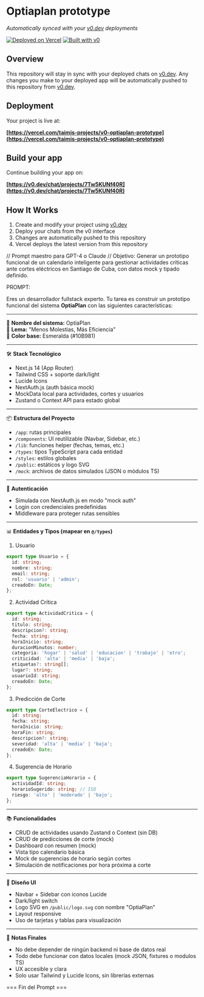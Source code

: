 # Optiaplan prototype

*Automatically synced with your [v0.dev](https://v0.dev) deployments*

[![Deployed on Vercel](https://img.shields.io/badge/Deployed%20on-Vercel-black?style=for-the-badge&logo=vercel)](https://vercel.com/taimis-projects/v0-optiaplan-prototype)
[![Built with v0](https://img.shields.io/badge/Built%20with-v0.dev-black?style=for-the-badge)](https://v0.dev/chat/projects/7Tw5KUNf40R)

## Overview

This repository will stay in sync with your deployed chats on [v0.dev](https://v0.dev).
Any changes you make to your deployed app will be automatically pushed to this repository from [v0.dev](https://v0.dev).

## Deployment

Your project is live at:

**[https://vercel.com/taimis-projects/v0-optiaplan-prototype](https://vercel.com/taimis-projects/v0-optiaplan-prototype)**

## Build your app

Continue building your app on:

**[https://v0.dev/chat/projects/7Tw5KUNf40R](https://v0.dev/chat/projects/7Tw5KUNf40R)**

## How It Works

1. Create and modify your project using [v0.dev](https://v0.dev)
2. Deploy your chats from the v0 interface
3. Changes are automatically pushed to this repository
4. Vercel deploys the latest version from this repository

// Prompt maestro para GPT-4 o Claude
// Objetivo: Generar un prototipo funcional de un calendario inteligente para gestionar actividades críticas ante cortes eléctricos en Santiago de Cuba, con datos mock y tipado definido.

PROMPT:

Eres un desarrollador fullstack experto. Tu tarea es construir un prototipo funcional del sistema **OptiaPlan** con las siguientes características:

---
📛 **Nombre del sistema:** OptiaPlan  
🧭 **Lema:** "Menos Molestias, Más Eficiencia"  
🎨 **Color base:** Esmeralda (#10B981)

---
🛠️ **Stack Tecnológico**
- Next.js 14 (App Router)
- Tailwind CSS + soporte dark/light
- Lucide Icons
- NextAuth.js (auth básica mock)
- MockData local para actividades, cortes y usuarios
- Zustand o Context API para estado global

---
📦 **Estructura del Proyecto**
- `/app`: rutas principales
- `/components`: UI reutilizable (Navbar, Sidebar, etc.)
- `/lib`: funciones helper (fechas, temas, etc.)
- `/types`: tipos TypeScript para cada entidad
- `/styles`: estilos globales
- `/public`: estáticos y logo SVG
- `/mock`: archivos de datos simulados (JSON o módulos TS)

---
🔐 **Autenticación**
- Simulada con NextAuth.js en modo "mock auth"
- Login con credenciales predefinidas
- Middleware para proteger rutas sensibles

---
📊 **Entidades y Tipos (mapear en `@/types`)**

1. Usuario
```ts
export type Usuario = {
  id: string;
  nombre: string;
  email: string;
  rol: 'usuario' | 'admin';
  creadoEn: Date;
};
```

2. Actividad Crítica
```ts
export type ActividadCritica = {
  id: string;
  titulo: string;
  descripcion?: string;
  fecha: string;
  horaInicio: string;
  duracionMinutos: number;
  categoria: 'hogar' | 'salud' | 'educacion' | 'trabajo' | 'otro';
  criticidad: 'alta' | 'media' | 'baja';
  etiquetas?: string[];
  lugar?: string;
  usuarioId: string;
  creadoEn: Date;
};
```

3. Predicción de Corte
```ts
export type CorteElectrico = {
  id: string;
  fecha: string;
  horaInicio: string;
  horaFin: string;
  descripcion?: string;
  severidad: 'alta' | 'media' | 'baja';
  creadoEn: Date;
};
```

4. Sugerencia de Horario
```ts
export type SugerenciaHorario = {
  actividadId: string;
  horarioSugerido: string; // ISO
  riesgo: 'alto' | 'moderado' | 'bajo';
};
```

---
📚 **Funcionalidades**
- CRUD de actividades usando Zustand o Context (sin DB)
- CRUD de predicciones de corte (mock)
- Dashboard con resumen (mock)
- Vista tipo calendario básica
- Mock de sugerencias de horario según cortes
- Simulación de notificaciones por hora próxima a corte

---
🎨 **Diseño UI**
- Navbar + Sidebar con iconos Lucide
- Dark/light switch
- Logo SVG en `/public/logo.svg` con nombre "OptiaPlan"
- Layout responsive
- Uso de tarjetas y tablas para visualización

---
📝 **Notas Finales**
- No debe depender de ningún backend ni base de datos real
- Todo debe funcionar con datos locales (mock JSON, fixtures o modulos TS)
- UX accesible y clara
- Solo usar Tailwind y Lucide Icons, sin librerías externas

=== Fin del Prompt ===
